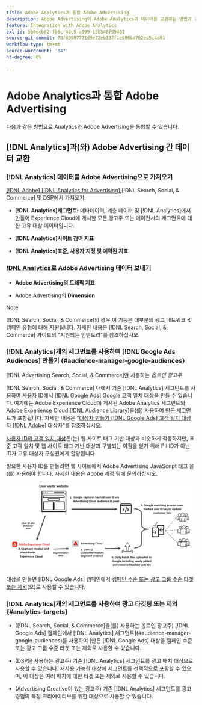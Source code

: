 ```yaml
---
title: Adobe Analytics과 통합 Adobe Advertising
description: Adobe Advertising이 Adobe Analytics과 데이터를 교환하는 방법과 검색, 소셜 및 Commerce 내에서 데이터를 사용하는 방법에 대해 알아봅니다.
feature: Integration with Adobe Analytics
exl-id: 5b0ecb82-fb5c-48c5-a599-15b548f59461
source-git-commit: 78f69587771d9e72eb137f1e0866d782ed5c4d01
workflow-type: tm+mt
source-wordcount: '347'
ht-degree: 0%

---
```


# Adobe Analytics과 통합 Adobe Advertising

다음과 같은 방법으로 Analytics와 Adobe Advertising을 통합할 수 있습니다.

## [!DNL Analytics]과(와) Adobe Advertising 간 데이터 교환

### [!DNL Analytics] 데이터를 Adobe Advertising으로 가져오기

[[!DNL Adobe] [!DNL Analytics for Advertising]](/help/integrations/analytics/overview.md),[!DNL Search, Social, & Commerce] 및 DSP에서 가져오기:

* **[!DNL Analytics]세그먼트:** 메타데이터, 계층 데이터 및 [!DNL Analytics]에서 만들어 Experience Cloud에 게시한 모든 광고주 또는 에이전시의 세그먼트에 대한 고유 대상 데이터입니다.

* **[!DNL Analytics]사이트 참여 지표**

* **[!DNL Analytics]표준, 사용자 지정 및 예약된 지표**

### [!DNL Analytics](으)로 Adobe Advertising 데이터 보내기

* **Adobe Advertising의 트래픽 지표**

* Adobe Advertising의 **Dimension**

>[!NOTE]
>
>[!DNL Search, Social, & Commerce]의 경우 이 기능은 대부분의 광고 네트워크 및 캠페인 유형에 대해 지원됩니다. 자세한 내용은 [!DNL Search, Social, & Commerce] 가이드의 &quot;지원되는 인벤토리&quot;를 참조하십시오.<!-- add link when that's published in ExL -->

### [!DNL Analytics]개의 세그먼트를 사용하여 [!DNL Google Ads Audiences] 만들기 {#audience-manager-google-audiences}

[!DNL Advertising Search, Social, & Commerce]만 사용하는 *옵트인 광고주*

<!-- Verify all -->

[!DNL Search, Social, & Commerce] 내에서 기존 [!DNL Analytics] 세그먼트를 사용하여 사용자 ID에서 [!DNL Google Ads] Google 고객 일치 대상을 만들 수 있습니다. 여기에는 Adobe Experience Cloud에 게시된 Adobe Analytics 세그먼트와 Adobe Experience Cloud [!DNL Audience Library]을(를) 사용하여 만든 세그먼트가 포함됩니다. 자세한 내용은 &quot;[대상자 만들기 [!DNL Google Ads] 고객 일치 대상자 [!DNL Adobe] 대상자](/help/search-social-commerce/campaign-management/campaigns/google-audience-from-adobe-audience.md)&quot;를 참조하십시오.

[사용자 ID의 고객 일치 대상](https://support.google.com/google-ads/answer/9199250)은(는) 웹 사이트 태그 기반 대상과 비슷하게 작동하지만, 표준 고객 일치 및 웹 사이트 태그 기반 대상과 구별되는 이점을 얻기 위해 PII ID가 아닌 ID가 고유 대상자 구성원에게 할당됩니다.

필요한 사용자 ID를 만들려면 웹 사이트에서 Adobe Advertising JavaScript 태그 <!-- with a user ID parameter -->을(를) 사용해야 합니다. 자세한 내용은 Adobe 계정 팀에 문의하십시오.

![세그먼트 만들기 프로세스](/help/integrations/assets/ad_search_user_id_pic.png)

대상을 만들면 [!DNL Google Ads] 캠페인에서 [캠페인 수준 또는 광고 그룹 수준 타겟 또는 제외](#audience-manager-targets)(으)로 사용할 수 있습니다.

### [!DNL Analytics]개의 세그먼트를 사용하여 광고 타깃팅 또는 제외 {#analytics-targets}

* ([!DNL Search, Social, & Commerce]을(를) 사용하는 옵트인 광고주) [!DNL Google Ads] 캠페인에서  [!DNL Analytics] 세그먼트](#audience-manager-google-audiences)를 사용하여 [만든 [!DNL Google Ads] 대상을 캠페인 수준 또는 광고 그룹 수준 타겟 또는 제외로 사용할 수 있습니다.

* (DSP을 사용하는 광고주) 기존 [!DNL Analytics] 세그먼트를 광고 배치 대상으로 사용할 수 있습니다. 재사용 가능한 대상에 세그먼트를 선택적으로 포함할 수 있으며, 이 대상은 여러 배치에 대한 타겟 또는 제외로 사용할 수 있습니다.

* (Advertising Creative이 있는 광고주) 기존 [!DNL Analytics] 세그먼트를 광고 경험의 특정 크리에이티브를 위한 대상으로 사용할 수 있습니다.
